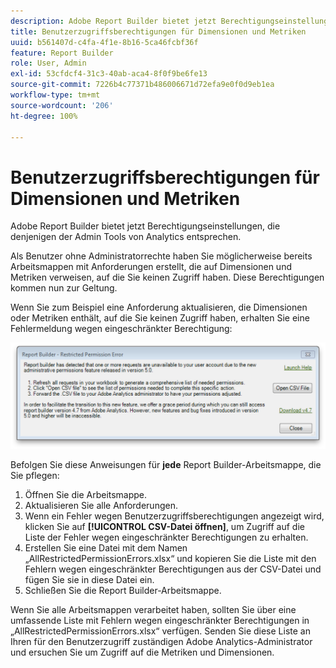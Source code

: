 ```yaml
---
description: Adobe Report Builder bietet jetzt Berechtigungseinstellungen, die denjenigen der Admin Tools von Analytics entsprechen.
title: Benutzerzugriffsberechtigungen für Dimensionen und Metriken
uuid: b561407d-c4fa-4f1e-8b16-5ca46fcbf36f
feature: Report Builder
role: User, Admin
exl-id: 53cfdcf4-31c3-40ab-aca4-8f0f9be6fe13
source-git-commit: 7226b4c77371b486006671d72efa9e0f0d9eb1ea
workflow-type: tm+mt
source-wordcount: '206'
ht-degree: 100%

---
```


# Benutzerzugriffsberechtigungen für Dimensionen und Metriken

Adobe Report Builder bietet jetzt Berechtigungseinstellungen, die denjenigen der Admin Tools von Analytics entsprechen.

Als Benutzer ohne Administratorrechte haben Sie möglicherweise bereits Arbeitsmappen mit Anforderungen erstellt, die auf Dimensionen und Metriken verweisen, auf die Sie keinen Zugriff haben. Diese Berechtigungen kommen nun zur Geltung.

Wenn Sie zum Beispiel eine Anforderung aktualisieren, die Dimensionen oder Metriken enthält, auf die Sie keinen Zugriff haben, erhalten Sie eine Fehlermeldung wegen eingeschränkter Berechtigung:

![](assets/arb_restrc_perm.png)

Befolgen Sie diese Anweisungen für **jede** Report Builder-Arbeitsmappe, die Sie pflegen:

1. Öffnen Sie die Arbeitsmappe.
1. Aktualisieren Sie alle Anforderungen.
1. Wenn ein Fehler wegen Benutzerzugriffsberechtigungen angezeigt wird, klicken Sie auf **[!UICONTROL CSV-Datei öffnen]**, um Zugriff auf die Liste der Fehler wegen eingeschränkter Berechtigungen zu erhalten.
1. Erstellen Sie eine Datei mit dem Namen „AllRestrictedPermissionErrors.xlsx“ und kopieren Sie die Liste mit den Fehlern wegen eingeschränkter Berechtigungen aus der CSV-Datei und fügen Sie sie in diese Datei ein.
1. Schließen Sie die Report Builder-Arbeitsmappe.

Wenn Sie alle Arbeitsmappen verarbeitet haben, sollten Sie über eine umfassende Liste mit Fehlern wegen eingeschränkter Berechtigungen in „AllRestrictedPermissionErrors.xlsx“ verfügen. Senden Sie diese Liste an Ihren für den Benutzerzugriff zuständigen Adobe Analytics-Administrator und ersuchen Sie um Zugriff auf die Metriken und Dimensionen.
